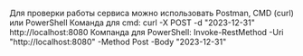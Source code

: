 Для проверки работы сервиса можно использовать Postman, CMD (curl) или PowerShell
Команда для cmd: curl -X POST -d "2023-12-31" http://localhost:8080
Компанда для PowerShell: Invoke-RestMethod -Uri "http://localhost:8080" -Method Post -Body "2023-12-31"
